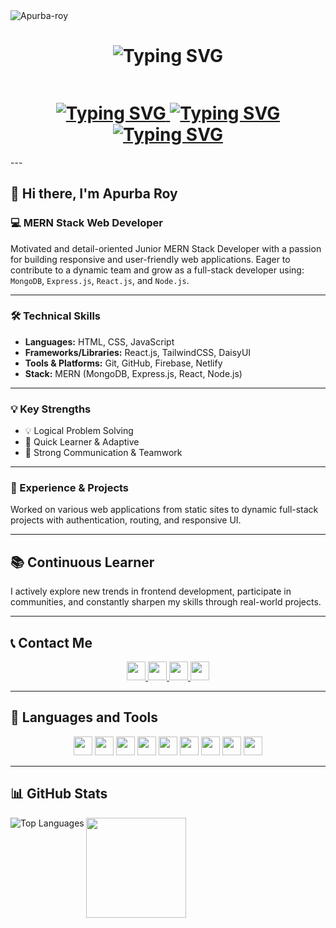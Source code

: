 <img src="https://komarev.com/ghpvc/?username=Apurbaroy01&label=Profile%20views&color=0e75b6&style=flat" alt="Apurba-roy" />
<h1 align="center">
  <img 
    src="https://readme-typing-svg.herokuapp.com?lines=Hi,+Everyone;I'm+Apurba+Roy;A+MERN+Stack+Developer&center=true&size=30&color=FF5733&font=Fira+Code" 
    alt="Typing SVG"
  >
</h1>

<div style="display: flex; gap: 20px; align-items: center; flex-wrap: wrap;">
  <h1 align="center">
    <a href="https://git.io/typing-svg" target="_blank">
      <img 
        src="https://readme-typing-svg.herokuapp.com?lines=💌+apurbaroy00011@gmail.com&center=true&size=20&&duration=5000&pause=5000" 
        alt="Typing SVG"
      >
    </a>
    <a href="https://git.io/typing-svg" target="_blank">
      <img 
        src="https://readme-typing-svg.herokuapp.com?lines=📞+01311271610&center=true&size=20&duration=5000&pause=5000" 
        alt="Typing SVG"
      >
    </a>
    <a href="https://git.io/typing-svg" target="_blank">
      <img 
        src="https://readme-typing-svg.herokuapp.com?lines=🏠+Kotalipata,+Gopalganj,+Bangladesh&center=true&size=20&duration=5000&pause=5000&color=00FF00" 
        alt="Typing SVG"
      >
    </a>
  </h1>
</div>
---

## 👋 Hi there, I'm **Apurba Roy**  
### 💻 MERN Stack Web Developer  

Motivated and detail-oriented Junior MERN Stack Developer with a passion for building responsive and user-friendly web applications. Eager to contribute to a dynamic team and grow as a full-stack developer using:
`MongoDB`, `Express.js`, `React.js`, and `Node.js`.

---

### 🛠️ Technical Skills

- **Languages:** HTML, CSS, JavaScript  
- **Frameworks/Libraries:** React.js, TailwindCSS, DaisyUI  
- **Tools & Platforms:** Git, GitHub, Firebase, Netlify  
- **Stack:** MERN (MongoDB, Express.js, React, Node.js)

---

### 💡 Key Strengths

- 💡 Logical Problem Solving  
- 🚀 Quick Learner & Adaptive  
- 🤝 Strong Communication & Teamwork  

---

### 🧠 Experience & Projects

Worked on various web applications from static sites to dynamic full-stack projects with authentication, routing, and responsive UI.

---

## 📚 Continuous Learner

I actively explore new trends in frontend development, participate in communities, and constantly sharpen my skills through real-world projects.

---

## 📞 Contact Me

<p align="center">
  <a href="mailto:apurbaroy00011@gmail.com">
    <img src="https://img.shields.io/badge/-Email-red?style=flat&logo=gmail&logoColor=white" height="30"/>
  </a>
  <a href="https://github.com/Apurbaroy01" target="_blank">
    <img src="https://img.shields.io/badge/-GitHub-black?style=flat&logo=github&logoColor=white" height="30"/>
  </a>
  <a href="https://www.facebook.com/Apurbaroy01" target="_blank">
    <img src="https://img.shields.io/badge/-Facebook-1877F2?style=flat&logo=facebook&logoColor=white" height="30"/>
  </a>
  <a href="https://linkedin.com" target="_blank">
    <img src="https://img.shields.io/badge/-LinkedIn-0077B5?style=flat&logo=linkedin&logoColor=white" height="30"/>
  </a>
</p>

---

## 🧰 Languages and Tools

<p align="center">
  <img src="https://img.shields.io/badge/-HTML5-E34F26?style=flat&logo=html5&logoColor=white" height="30"/>
  <img src="https://img.shields.io/badge/-CSS3-1572B6?style=flat&logo=css3&logoColor=white" height="30"/>
  <img src="https://img.shields.io/badge/-JavaScript-F7DF1E?style=flat&logo=javascript&logoColor=black" height="30"/>
  <img src="https://img.shields.io/badge/-React-61DAFB?style=flat&logo=react&logoColor=black" height="30"/>
  <img src="https://img.shields.io/badge/-TailwindCSS-38B2AC?style=flat&logo=tailwindcss&logoColor=white" height="30"/>
  <img src="https://img.shields.io/badge/-Node.js-339933?style=flat&logo=node.js&logoColor=white" height="30"/>
  <img src="https://img.shields.io/badge/-MongoDB-47A248?style=flat&logo=mongodb&logoColor=white" height="30"/>
  <img src="https://img.shields.io/badge/-Firebase-FFCA28?style=flat&logo=firebase&logoColor=black" height="30"/>
  <img src="https://img.shields.io/badge/-Git-F05032?style=flat&logo=git&logoColor=white" height="30"/>
</p>

---

## 📊 GitHub Stats   
<img align="left" src="https://github-readme-stats.vercel.app/api/top-langs?username=Apurbaroy01&show_icons=true&locale=en&layout=compact&theme=tokyonight" alt="Top Languages"  />
<img src="https://github-readme-streak-stats.herokuapp.com/?user=Apurbaroy01&theme=tokyonight" height="160"/> 

